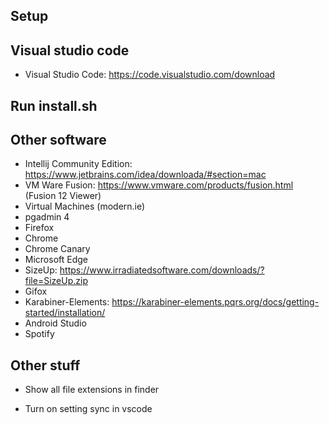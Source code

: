 ## Setup

## Visual studio code

- Visual Studio Code: https://code.visualstudio.com/download

## Run install.sh

## Other software

- Intellij Community Edition: https://www.jetbrains.com/idea/downloada/#section=mac
- VM Ware Fusion: https://www.vmware.com/products/fusion.html (Fusion 12 Viewer)
- Virtual Machines (modern.ie)
- pgadmin 4
- Firefox
- Chrome
- Chrome Canary
- Microsoft Edge
- SizeUp: https://www.irradiatedsoftware.com/downloads/?file=SizeUp.zip
- Gifox
- Karabiner-Elements: https://karabiner-elements.pqrs.org/docs/getting-started/installation/
- Android Studio
- Spotify

## Other stuff

- Show all file extensions in finder

- Turn on setting sync in vscode
